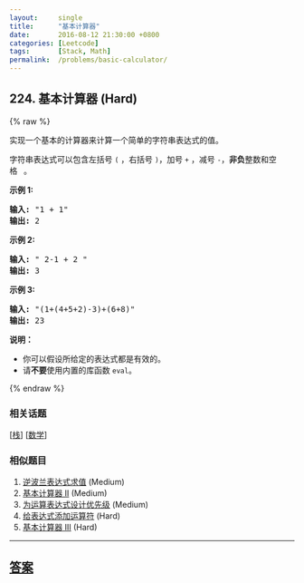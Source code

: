 ```yaml
---
layout:     single
title:      "基本计算器"
date:       2016-08-12 21:30:00 +0800
categories: [Leetcode]
tags:       [Stack, Math]
permalink:  /problems/basic-calculator/
---
```


## 224. 基本计算器 (Hard)

{% raw %}

<p>实现一个基本的计算器来计算一个简单的字符串表达式的值。</p>

<p>字符串表达式可以包含左括号&nbsp;<code>(</code>&nbsp;，右括号&nbsp;<code>)</code>，加号&nbsp;<code>+</code>&nbsp;，减号&nbsp;<code>-</code>，<strong>非负</strong>整数和空格&nbsp;<code>&nbsp;</code>。</p>

<p><strong>示例 1:</strong></p>

<pre><strong>输入:</strong> &quot;1 + 1&quot;
<strong>输出:</strong> 2
</pre>

<p><strong>示例 2:</strong></p>

<pre><strong>输入:</strong> &quot; 2-1 + 2 &quot;
<strong>输出:</strong> 3</pre>

<p><strong>示例 3:</strong></p>

<pre><strong>输入:</strong> &quot;(1+(4+5+2)-3)+(6+8)&quot;
<strong>输出:</strong> 23</pre>

<p><strong>说明：</strong></p>

<ul>
	<li>你可以假设所给定的表达式都是有效的。</li>
	<li>请<strong>不要</strong>使用内置的库函数 <code>eval</code>。</li>
</ul>

{% endraw %}

### 相关话题
  [[栈](https://github.com/openset/leetcode/tree/master/tag/stack/README.md)]
  [[数学](https://github.com/openset/leetcode/tree/master/tag/math/README.md)]

### 相似题目
  1. [逆波兰表达式求值](/problems/evaluate-reverse-polish-notation) (Medium)
  1. [基本计算器 II](/problems/basic-calculator-ii) (Medium)
  1. [为运算表达式设计优先级](/problems/different-ways-to-add-parentheses) (Medium)
  1. [给表达式添加运算符](/problems/expression-add-operators) (Hard)
  1. [基本计算器 III](/problems/basic-calculator-iii) (Hard)

---

## [答案](https://github.com/openset/leetcode/tree/master/problems/basic-calculator)
